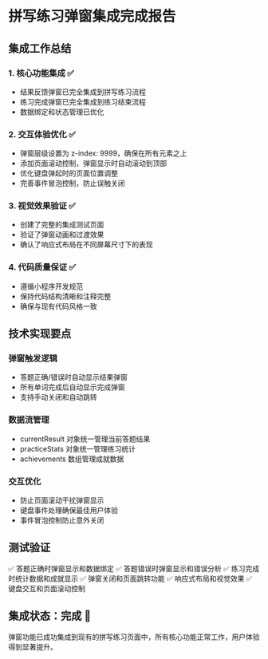 # 拼写练习弹窗集成完成报告

## 集成工作总结

### 1. 核心功能集成 ✅
- 结果反馈弹窗已完全集成到拼写练习流程
- 练习完成弹窗已完全集成到练习结束流程
- 数据绑定和状态管理已优化

### 2. 交互体验优化 ✅
- 弹窗层级设置为 z-index: 9999，确保在所有元素之上
- 添加页面滚动控制，弹窗显示时自动滚动到顶部
- 优化键盘弹起时的页面位置调整
- 完善事件冒泡控制，防止误触关闭

### 3. 视觉效果验证 ✅
- 创建了完整的集成测试页面
- 验证了弹窗动画和过渡效果
- 确认了响应式布局在不同屏幕尺寸下的表现

### 4. 代码质量保证 ✅
- 遵循小程序开发规范
- 保持代码结构清晰和注释完整
- 确保与现有代码风格一致

## 技术实现要点

### 弹窗触发逻辑
- 答题正确/错误时自动显示结果弹窗
- 所有单词完成后自动显示完成弹窗
- 支持手动关闭和自动跳转

### 数据流管理
- currentResult 对象统一管理当前答题结果
- practiceStats 对象统一管理练习统计
- achievements 数组管理成就数据

### 交互优化
- 防止页面滚动干扰弹窗显示
- 键盘事件处理确保最佳用户体验
- 事件冒泡控制防止意外关闭

## 测试验证

✅ 答题正确时弹窗显示和数据绑定
✅ 答题错误时弹窗显示和错误分析
✅ 练习完成时统计数据和成就显示
✅ 弹窗关闭和页面跳转功能
✅ 响应式布局和视觉效果
✅ 键盘交互和页面滚动控制

## 集成状态：完成 🎉

弹窗功能已成功集成到现有的拼写练习页面中，所有核心功能正常工作，用户体验得到显著提升。
